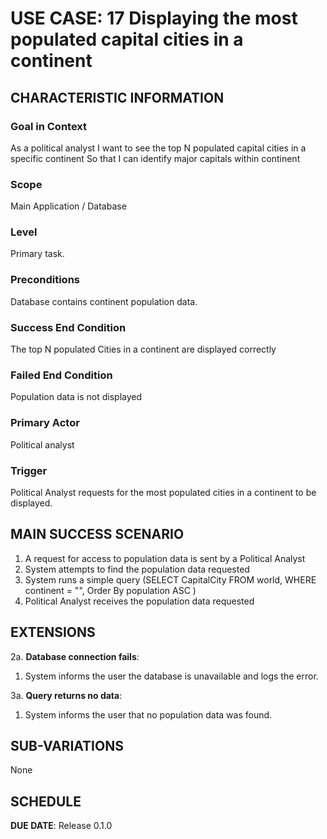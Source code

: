 # USE CASE: 17 Displaying the most populated capital cities in a continent

## CHARACTERISTIC INFORMATION

### Goal in Context

As a political analyst I want to see the top N populated capital cities in a specific continent  So that I can identify major capitals within continent

### Scope

Main Application / Database

### Level

Primary task.

### Preconditions

Database contains continent population data.

### Success End Condition

The top N populated Cities in a continent are displayed correctly

### Failed End Condition

Population data is not displayed 

### Primary Actor

Political analyst

### Trigger

Political Analyst requests for the most populated cities in a continent to be displayed.

## MAIN SUCCESS SCENARIO

1. A request for access to population data is sent by a Political Analyst
2. System attempts to find the population data requested
3. System runs a simple query (SELECT CapitalCity FROM world, WHERE continent = "", Order By population ASC )
4. Political Analyst receives the population data requested

## EXTENSIONS

2a. **Database connection fails**:
1. System informs the user the database is unavailable and logs the error.

3a. **Query returns no data**:
1. System informs the user that no population data was found.

## SUB-VARIATIONS

None

## SCHEDULE

**DUE DATE**: Release 0.1.0


